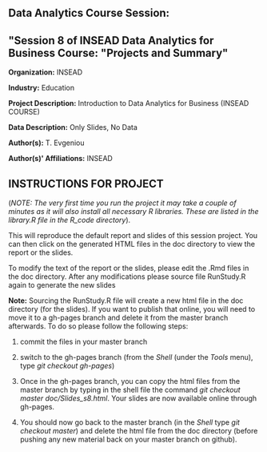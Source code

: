 Data Analytics Course Session: 
---------------------------------------------------------

"Session 8 of INSEAD Data Analytics for Business Course: "Projects and Summary"
---------------------------------------------------------

**Organization:** INSEAD

**Industry:** Education

**Project Description:** Introduction to Data Analytics for Business (INSEAD COURSE)

**Data Description:** Only Slides, No Data

**Author(s):** T. Evgeniou

**Author(s)' Affiliations:** INSEAD


INSTRUCTIONS FOR PROJECT
---------------------------------------------------------

(*NOTE: The very first time you run the project it may take a couple of minutes as it will also install all necessary R libraries. These are listed in the library.R file in the R_code directory*).


This will reproduce the default report and slides of this session project. You can then click on the generated HTML files in the doc directory to view the report or the slides.

To modify the text of the report or the slides, please edit the .Rmd files in the doc directory.  After any modifications please source file RunStudy.R again to generate the new slides

**Note:** Sourcing the RunStudy.R file will create a new html file in the doc directory (for the slides). If you want to publish that online, you will need to move it to a gh-pages branch and delete it from the master branch afterwards. To do so please follow the following steps:

1. commit the files in your master branch

2. switch to the gh-pages branch (from the *Shell* (under the *Tools* menu), type *git checkout gh-pages*)

3. Once in the gh-pages branch, you can copy the html files from the master branch by typing in the shell file the command *git checkout master doc/Slides_s8.html*. Your slides are now available online through gh-pages.

4. You should now go back to the master branch (in the *Shell* type *git checkout master*) and delete the html file from the doc directory (before pushing any new material back on your master branch on github).

